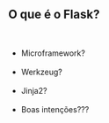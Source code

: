 ## O que é o Flask?
<br>

- Microframework? <!-- .element: class="fragment" data-fragment-index="1" -->
<br><br>
- Werkzeug? <!-- .element: class="fragment" data-fragment-index="2" -->
<br><br>
- Jinja2? <!-- .element: class="fragment" data-fragment-index="3" -->
<br><br>
- Boas intenções??? <!-- .element: class="fragment" data-fragment-index="4" -->
